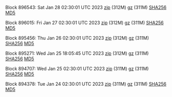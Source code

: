 Block 896543: Sat Jan 28 02:30:01 UTC 2023 [zip](https://files.01coin.io/mainnet/2023-01-28/bootstrap.dat.zip) (312M) [gz](https://files.01coin.io/mainnet/2023-01-28/bootstrap.dat.tar.gz) (311M) [SHA256](https://files.01coin.io/mainnet/2023-01-28/sha256.txt) [MD5](https://files.01coin.io/mainnet/2023-01-28/md5.txt)

Block 896015: Fri Jan 27 02:30:01 UTC 2023 [zip](https://files.01coin.io/mainnet/2023-01-27/bootstrap.dat.zip) (312M) [gz](https://files.01coin.io/mainnet/2023-01-27/bootstrap.dat.tar.gz) (311M) [SHA256](https://files.01coin.io/mainnet/2023-01-27/sha256.txt) [MD5](https://files.01coin.io/mainnet/2023-01-27/md5.txt)

Block 895456: Thu Jan 26 02:30:01 UTC 2023 [zip](https://files.01coin.io/mainnet/2023-01-26/bootstrap.dat.zip) (312M) [gz](https://files.01coin.io/mainnet/2023-01-26/bootstrap.dat.tar.gz) (311M) [SHA256](https://files.01coin.io/mainnet/2023-01-26/sha256.txt) [MD5](https://files.01coin.io/mainnet/2023-01-26/md5.txt)

Block 895271: Wed Jan 25 18:05:45 UTC 2023 [zip](https://files.01coin.io/mainnet/2023-01-25/bootstrap.dat.zip) (312M) [gz](https://files.01coin.io/mainnet/2023-01-25/bootstrap.dat.tar.gz) (311M) [SHA256](https://files.01coin.io/mainnet/2023-01-25/sha256.txt) [MD5](https://files.01coin.io/mainnet/2023-01-25/md5.txt)

Block 894707: Wed Jan 25 02:30:01 UTC 2023 [zip](https://files.01coin.io/mainnet/2023-01-25/bootstrap.dat.zip) (311M) [gz](https://files.01coin.io/mainnet/2023-01-25/bootstrap.dat.tar.gz) (311M) [SHA256](https://files.01coin.io/mainnet/2023-01-25/sha256.txt) [MD5](https://files.01coin.io/mainnet/2023-01-25/md5.txt)

Block 894378: Tue Jan 24 02:30:01 UTC 2023 [zip](https://files.01coin.io/mainnet/2023-01-24/bootstrap.dat.zip) (311M) [gz](https://files.01coin.io/mainnet/2023-01-24/bootstrap.dat.tar.gz) (311M) [SHA256](https://files.01coin.io/mainnet/2023-01-24/sha256.txt) [MD5](https://files.01coin.io/mainnet/2023-01-24/md5.txt)
